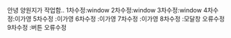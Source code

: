 안녕 양원지가 작업함..
1차수정:window
2차수정:window
3차수정:window
4차수정:이가영
5차수정 :이가영
6차수정 :이가영
7차수정 :이가영
8차수정 :모달창 오류수정
9차수정 :버튼 오류수정